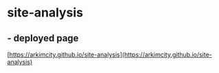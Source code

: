 # site-analysis


## - deployed page

[https://arkimcity.github.io/site-analysis](https://arkimcity.github.io/site-analysis)
